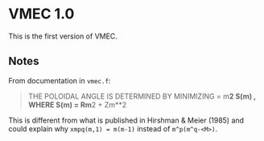 # VMEC 1.0

This is the first version of VMEC.

## Notes

From documentation in `vmec.f`:

> THE POLOIDAL ANGLE IS DETERMINED BY MINIMIZING <M> = m**2 S(m) , WHERE S(m) = Rm**2 + Zm**2

This is different from what is published in Hirshman & Meier (1985)
and could explain why `xmpq(m,1) = m(m-1)` instead of `m^p(m^q-<M>)`.
